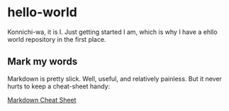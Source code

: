# hello-world

Konnichi-wa, it is I. Just getting started I am, which is why I have a ehllo world repository in the first place.

## Mark my words

Markdown is pretty slick. Well, useful, and relatively painless. But it never hurts to keep a cheat-sheet handy:

[Markdown Cheat Sheet](https://www.markdownguide.org/cheat-sheet/)
